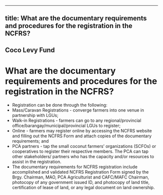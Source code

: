 --- 
 title: What are the documentary requirements and procedures for the registration in the NCFRS?
 ---

## Coco Levy Fund

# What are the documentary requirements and procedures for the registration in the NCFRS?


 - Registration can be done through the following: 
 - Mass/Caravan Registrations - converge farmers into one venue in partnership with LGUs;
 - Walk-in Registrations - farmers can go to any regional/provincial office/barangay/municipal/provincial LGUs to register;
 - Online - farmers may register online by accessing the NCFRS website and filling out the NCFRS Form and attach copies of the documentary requirements; and
 - PCA partners - tap the small coconut farmers’ organizations (SCFOs) or cooperatives to register their respective members. The PCA can tap other stakeholders/ partners who has the capacity and/or resources to assist in the registration.
 - The documentary requirements for NCFRS registration include accomplished and validated NCFRS Registration Form signed by the Brgy. Chairman, MAO, PCA Agriculturist and CAFC/MAFC Chairman, photocopy of any government issued ID, and photocopy of land title, certification of lease of land, or any legal document on land ownership.
